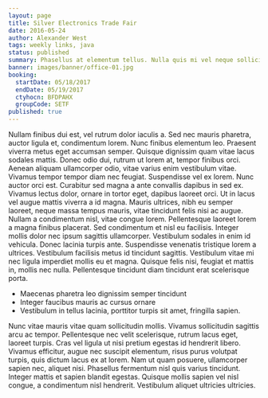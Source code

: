 ```yaml
---
layout: page
title: Silver Electronics Trade Fair
date: 2016-05-24
author: Alexander West
tags: weekly links, java
status: published
summary: Phasellus at elementum tellus. Nulla quis mi vel neque sollicitudin.
banner: images/banner/office-01.jpg
booking:
  startDate: 05/18/2017
  endDate: 05/19/2017
  ctyhocn: BFDPAHX
  groupCode: SETF
published: true
---
```

Nullam finibus dui est, vel rutrum dolor iaculis a. Sed nec mauris pharetra, auctor ligula et, condimentum lorem. Nunc finibus elementum leo. Praesent viverra metus eget accumsan semper. Quisque dignissim quam vitae lacus sodales mattis. Donec odio dui, rutrum ut lorem at, tempor finibus orci. Aenean aliquam ullamcorper odio, vitae varius enim vestibulum vitae. Vivamus tempor tempor diam nec feugiat. Suspendisse vel ex lorem. Nunc auctor orci est. Curabitur sed magna a ante convallis dapibus in sed ex. Vivamus lectus dolor, ornare in tortor eget, dapibus laoreet orci. Ut in lacus vel augue mattis viverra a id magna.
Mauris ultrices, nibh eu semper laoreet, neque massa tempus mauris, vitae tincidunt felis nisi ac augue. Nullam a condimentum nisl, vitae congue lorem. Pellentesque laoreet lorem a magna finibus placerat. Sed condimentum et nisl eu facilisis. Integer mollis dolor nec ipsum sagittis ullamcorper. Vestibulum sodales in enim id vehicula. Donec lacinia turpis ante. Suspendisse venenatis tristique lorem a ultrices. Vestibulum facilisis metus id tincidunt sagittis. Vestibulum vitae mi nec ligula imperdiet mollis eu et magna. Quisque felis nisi, feugiat et mattis in, mollis nec nulla. Pellentesque tincidunt diam tincidunt erat scelerisque porta.

* Maecenas pharetra leo dignissim semper tincidunt
* Integer faucibus mauris ac cursus ornare
* Vestibulum in tellus lacinia, porttitor turpis sit amet, fringilla sapien.

Nunc vitae mauris vitae quam sollicitudin mollis. Vivamus sollicitudin sagittis arcu ac tempor. Pellentesque nec velit scelerisque, rutrum lacus eget, laoreet turpis. Cras vel ligula ut nisi pretium egestas id hendrerit libero. Vivamus efficitur, augue nec suscipit elementum, risus purus volutpat turpis, quis dictum lacus ex at lorem. Nam ut quam posuere, ullamcorper sapien nec, aliquet nisi. Phasellus fermentum nisl quis varius tincidunt. Integer mattis et sapien blandit egestas. Quisque mollis sapien vel nisl congue, a condimentum nisl hendrerit. Vestibulum aliquet ultricies ultricies.
